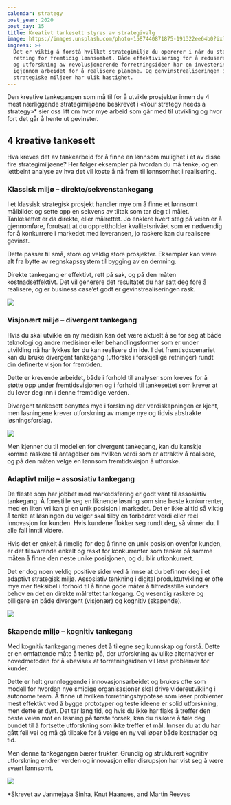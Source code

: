 ```yaml
---
calendar: strategy
post_year: 2020
post_day: 15
title: Kreativt tankesett styres av strategivalg
image: https://images.unsplash.com/photo-1587440871875-191322ee64b0?ixlib=rb-1.2.1&ixid=MXwxMjA3fDB8MHxwaG90by1wYWdlfHx8fGVufDB8fHw%3D&auto=format&fit=crop&w=2251&q=80
ingress: >+
  Det er viktig å forstå hvilket strategimiljø du opererer i når du staker ut
  retning for fremtidig lønnsomhet. Både effektivisering for å redusere utgifter
  og utforskning av revolusjonerende forretningsideer har en investeringskostnad
  igjennom arbeidet for å realisere planene. Og genvinstrealiseringen i ulike
  strategiske miljøer har ulik hastighet.
---
```

Den kreative tankegangen som må til for å utvikle prosjekter innen de 4 mest nærliggende strategimiljøene beskrevet i «Your strategy needs a strategy»* sier oss litt om hvor mye arbeid som går med til utvikling og hvor fort det går å hente ut gevinster.

## **4 kreative tankesett**

Hva kreves det av tankearbeid for å finne en lønnsom mulighet i et av disse fire strategimiljøene? Her følger eksempler på hvordan du må tenke, og en lettbeint analyse av hva det vil koste å nå frem til lønnsomhet i realisering.

### **Klassisk miljø – direkte/sekvenstankegang**

I et klassisk strategisk prosjekt handler mye om å finne et lønnsomt målbildet og sette opp en sekvens av tiltak som tar deg til målet. Tankesettet er da direkte, eller målrettet. Jo enklere hvert steg på veien er å gjennomføre, forutsatt at du opprettholder kvalitetsnivået som er nødvendig for å konkurrere i markedet med leveransen, jo raskere kan du realisere gevinst.

Dette passer til små, store og veldig store prosjekter. Eksempler kan være alt fra bytte av regnskapssystem til bygging av en demning.

Direkte tankegang er effektivt, rett på sak, og på den måten kostnadseffektivt. Det vil generere det resultatet du har satt deg fore å realisere, og er business case’et godt er gevinstrealiseringen rask.

![](/assets/screenshot-2020-11-30-at-10.06.03-pm.png)

### **Visjonært miljø – divergent tankegang**

Hvis du skal utvikle en ny medisin kan det være aktuelt å se for seg at både teknologi og andre medisiner eller behandlingsformer som er under utvikling nå har lykkes før du kan realisere din ide. I det fremtisdscenariet kan du bruke divergent tankegang (utforske i forskjellige retninger) rundt din definerte visjon for fremtiden.

Dette er krevende arbeidet, både i forhold til analyser som kreves for å støtte opp under fremtidsvisjonen og i forhold til tankesettet som krever at du lever deg inn i denne fremtidige verden.  

Divergent tankesett benyttes mye i forskning der verdiskapningen er kjent, men løsningene krever utforskning av mange nye og tidvis abstrakte løsningsforslag.

![](/assets/screenshot-2020-11-30-at-10.06.30-pm.png)

Men kjenner du til modellen for divergent tankegang, kan du kanskje komme raskere til antagelser om hvilken verdi som er attraktiv å realisere, og på den måten velge en lønnsom fremtidsvisjon å utforske.



### **Adaptivt miljø – assosiativ tankegang**

De fleste som har jobbet med markedsføring er godt vant til assosiativ tankegang. Å forestille seg en liknende løsning som sine beste konkurrenter, med en liten vri kan gi en unik posisjon i markedet. Det er ikke alltid så viktig å tenke at løsningen du velger skal tilby en forbedret verdi eller reel innovasjon for kunden. Hvis kundene flokker seg rundt deg, så vinner du. I alle fall inntil videre.

Hvis det er enkelt å rimelig for deg å finne en unik posisjon ovenfor kunden, er det tilsvarende enkelt og raskt for konkurrenter som tenker på samme måten å finne den neste unike posisjonen, og du blir utkonkurrert.

Det er dog noen veldig positive sider ved å innse at du befinner deg i et adaptivt strategisk miljø. Assosiativ tenkning i digital produktutvikling er ofte mye mer fleksibel i forhold til å finne gode måter å tilfredsstille kunders behov en det en direkte målrettet tankegang. Og vesentlig raskere og billigere en både divergent (visjonær) og kognitiv (skapende). 

![](/assets/screenshot-2020-11-30-at-10.06.13-pm.png)

### **Skapende miljø – kognitiv tankegang**

Med kognitiv tankegang menes det å tilegne seg kunnskap og forstå. Dette er en omfattende måte å tenke på, der utforskning av ulike alternativer er hovedmetoden for å «bevise» at forretningsideen vil løse problemer for kunder.

Dette er helt grunnleggende i innovasjonsarbeidet og brukes ofte som modell for hvordan nye smidige organisasjoner skal drive videreutvikling i autonome team. Å finne ut hvilken forretningshypotese som løser problemer mest effektivt ved å bygge prototyper og teste ideene er solid utforskning, men dette er dyrt. Det tar lang tid, og hvis du ikke har flaks å treffer den beste veien mot en løsning på første forsøk, kan du risikere å føle deg bundet til å fortsette utforskning som ikke treffer et mål. Innser du at du har gått feil vei og må gå tilbake for å velge en ny vei løper både kostnader og tid.

Men denne tankegangen bærer frukter. Grundig og strukturert kognitiv utforskning endrer verden og innovasjon eller disrupsjon har vist seg å være svært lønnsomt.

![](/assets/screenshot-2020-11-30-at-10.06.45-pm.png)

\*Skrevet av Janmejaya Sinha, Knut Haanaes, and Martin Reeves